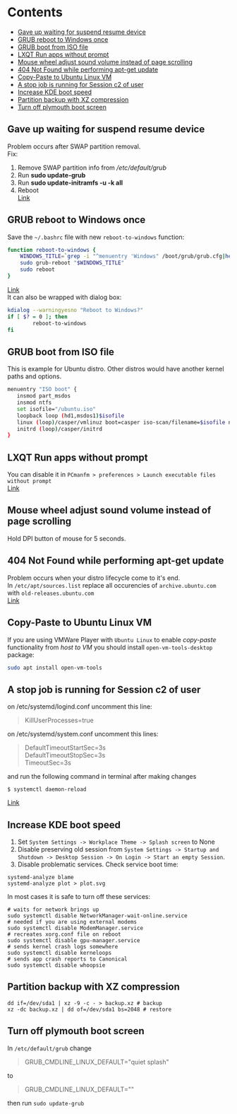 # Contents  
- [Gave up waiting for suspend resume device](#gave-up-waiting-for-suspend-resume-device)
- [GRUB reboot to Windows once](#grub-reboot-to-windows-once)
- [GRUB boot from ISO file](#grub-boot-from-iso-file)
- [LXQT Run apps without prompt](#lxqt-run-apps-without-prompt)
- [Mouse wheel adjust sound volume instead of page scrolling](#mouse-wheel-adjust-sound-volume-instead-of-page-scrolling)
- [404  Not Found while performing apt-get update](404--not-found-while-performing-apt-get-update)
- [Copy-Paste to Ubuntu Linux VM](copy-paste-to-ubuntu-linux-vm)
- [A stop job is running for Session c2 of user](#a-stop-job-is-running-for-session-c2-of-user)
- [Increase KDE boot speed](#increase-kde-boot-speed)
- [Partition backup with XZ compression](#partition-backup-with-xz-compression)
- [Turn off plymouth boot screen](#turn-off-plymouth-boot-screen)

## Gave up waiting for suspend resume device
Problem occurs after SWAP partition removal.  
Fix:  
1. Remove SWAP partition info from _/etc/default/grub_  
2. Run __sudo update-grub__  
3. Run __sudo update-initramfs -u -k all__  
4. Reboot  
[Link](https://debianforum.ru/index.php?topic=13665.0)
  
## GRUB reboot to Windows once
Save the `~/.bashrc` file with new `reboot-to-windows` function:
```bash
function reboot-to-windows {
    WINDOWS_TITLE=`grep -i "^menuentry 'Windows" /boot/grub/grub.cfg|head -n 1|cut -d"'" -f2`
    sudo grub-reboot "$WINDOWS_TITLE"
    sudo reboot
}
```
[Link](https://askubuntu.com/questions/1014467/is-there-a-way-for-grub-to-automatically-reboot-into-windows-from-windows)  
It can also be wrapped with dialog box:
```bash
kdialog --warningyesno "Reboot to Windows?"
if [ $? = 0 ]; then
        reboot-to-windows
fi
```
  
## GRUB boot from ISO file
This is example for Ubuntu distro. Other distros would have another kernel paths and options.   
```bash
menuentry "ISO boot" {
   insmod part_msdos
   insmod ntfs
   set isofile="/ubuntu.iso"
   loopback loop (hd1,msdos1)$isofile
   linux (loop)/casper/vmlinuz boot=casper iso-scan/filename=$isofile noprompt noeject
   initrd (loop)/casper/initrd
}
```
  
## LXQT Run apps without prompt
You can disable it in `PCmanfm > preferences > Launch executable files without prompt`  
[Link](https://github.com/lxqt/lxqt/issues/1523#issuecomment-406578815)
  
## Mouse wheel adjust sound volume instead of page scrolling
Hold DPI button of mouse for 5 seconds.  
  
## 404  Not Found while performing apt-get update
Problem occurs when your distro lifecycle come to it's end.  
In `/etc/apt/sources.list` replace all occurencies of `archive.ubuntu.com` with `old-releases.ubuntu.com`  
[Link](https://www.digitalocean.com/community/questions/i-cannot-update-from-19-04-to-19-10-no-longer-has-a-release-file)
  
## Copy-Paste to Ubuntu Linux VM
If you are using VMWare Player with `Ubuntu Linux` to enable _copy-paste_ functionality from _host to VM_ you should install `open-vm-tools-desktop` package:
```bash
sudo apt install open-vm-tools
```
  
## A stop job is running for Session c2 of user
on /etc/systemd/logind.conf uncomment this line:  
> KillUserProcesses=true  

on /etc/systemd/system.conf uncomment this lines:  
> DefaultTimeoutStartSec=3s  
> DefaultTimeoutStopSec=3s  
> TimeoutSec=3s  

and run the following command in terminal after making changes
```
$ systemctl daemon-reload
```
[Link](https://unix.stackexchange.com/a/297318)
  
## Increase KDE boot speed
1. Set `System Settings -> Workplace Theme -> Splash screen` to None
2. Disable preserving old session from `System Settings -> Startup and Shutdown -> Desktop Session -> On Login -> Start an empty Session`.
3. Disable problematic services. Check service boot time:
```
systemd-analyze blame
systemd-analyze plot > plot.svg
```
In most cases it is safe to turn off these services:
```
# waits for network brings up
sudo systemctl disable NetworkManager-wait-online.service
# needed if you are using external modems
sudo systemctl disable ModemManager.service
# recreates xorg.conf file on reboot
sudo systemctl disable gpu-manager.service
# sends kernel crash logs somewhere
sudo systemctl disable kerneloops
# sends app crash reports to Canonical
sudo systemctl disable whoopsie
```
  
## Partition backup with XZ compression
```
dd if=/dev/sda1 | xz -9 -c - > backup.xz # backup
xz -dc backup.xz | dd of=/dev/sda1 bs=2048 # restore
```
  
## Turn off plymouth boot screen
In `/etc/default/grub` change  
> GRUB_CMDLINE_LINUX_DEFAULT="quiet splash"

to

> GRUB_CMDLINE_LINUX_DEFAULT=""

then run `sudo update-grub`

